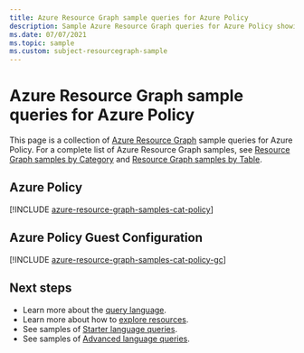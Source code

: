 ```yaml
---
title: Azure Resource Graph sample queries for Azure Policy
description: Sample Azure Resource Graph queries for Azure Policy showing use of resource types and tables to access Azure Policy related resources and properties.
ms.date: 07/07/2021
ms.topic: sample
ms.custom: subject-resourcegraph-sample
---
```

# Azure Resource Graph sample queries for Azure Policy

This page is a collection of [Azure Resource Graph](../../resource-graph/overview.md) sample queries
for Azure Policy. For a complete list of Azure Resource Graph samples, see
[Resource Graph samples by Category](../../resource-graph/samples/samples-by-category.md) and
[Resource Graph samples by Table](../../resource-graph/samples/samples-by-table.md).

## Azure Policy

[!INCLUDE [azure-resource-graph-samples-cat-policy](../../../../includes/resource-graph/samples/bycat/azure-policy.md)]

## Azure Policy Guest Configuration

[!INCLUDE [azure-resource-graph-samples-cat-policy-gc](../../../../includes/resource-graph/samples/bycat/azure-policy-guest-configuration.md)]

## Next steps

- Learn more about the [query language](../../resource-graph/concepts/query-language.md).
- Learn more about how to [explore resources](../../resource-graph/concepts/explore-resources.md).
- See samples of [Starter language queries](../../resource-graph/samples/starter.md).
- See samples of [Advanced language queries](../../resource-graph/samples/advanced.md).
